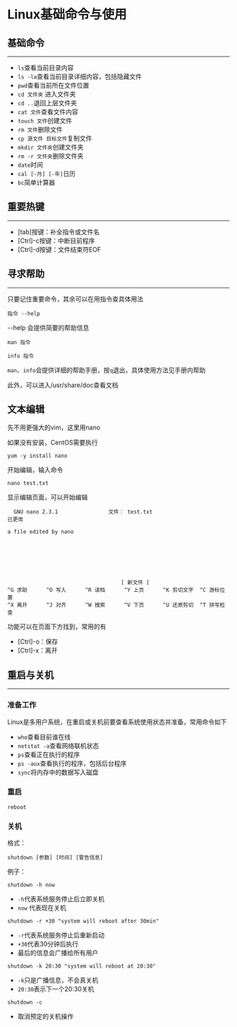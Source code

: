 # Linux基础命令与使用

## 基础命令

------

- `ls`查看当前目录内容
- `ls -la`查看当前目录详细内容，包括隐藏文件
- `pwd`查看当前所在文件位置
- `cd 文件夹` 进入文件夹
- `cd ..`退回上层文件夹
- `cat 文件`查看文件内容
- `touch 文件`创建文件
- `rm 文件`删除文件
- `cp 源文件 目标文件`复制文件
- `mkdir 文件夹`创建文件夹
- `rm -r 文件夹`删除文件夹
- `date`时间
- `cal [-月] [-年]`日历
- `bc`简单计算器

## 重要热键

------

- [tab]按键：补全指令或文件名
- [Ctrl]-c按键：中断目前程序
- [Ctrl]-d按键：文件结束符EOF

## 寻求帮助

------

只要记住重要命令，其余可以在用指令查具体用法

```shell
指令 --help
```

--help 会提供简要的帮助信息

```shell
man 指令
```

```
info 指令
```

`man`、`info`会提供详细的帮助手册，按`q`退出，具体使用方法见手册内帮助

此外，可以进入/usr/share/doc查看文档

## 文本编辑

先不用更强大的vim，这里用nano

如果没有安装，CentOS需要执行

```shell
yum -y install nano
```

开始编辑，输入命令

```shell
nano test.txt
```

显示编辑页面，可以开始编辑

```
  GNU nano 2.3.1                文件： test.txt                            已更改  

a file edited by nano







                                    [ 新文件 ]
^G 求助      ^O 写入	  ^R 读档      ^Y 上页      ^K 剪切文字  ^C 游标位置
^X 离开      ^J 对齐	  ^W 搜索      ^V 下页      ^U 还原剪切  ^T 拼写检查
```

功能可以在页面下方找到，常用的有

- [Ctrl]-o：保存
- [Ctrl]-x：离开

## 重启与关机

------

### 准备工作

Linux是多用户系统，在重启或关机前要查看系统使用状态并准备，常用命令如下

- `who`查看目前谁在线
- `netstat -a`查看网络联机状态
- `ps`查看正在执行的程序
- `ps -aux`查看执行的程序，包括后台程序
- `sync`将内存中的数据写入磁盘

### 重启

```shell
reboot
```

### 关机

格式：

```shell
shutdown [参数] [时间] [警告信息]
```

例子：

```shell
shutdown -h now 
```

- `-h`代表系统服务停止后立即关机
- `now` 代表现在关机

```shell
shutdown -r +30 "system will reboot after 30min"
```

- `-r`代表系统服务停止后重新启动
- `+30`代表30分钟后执行
- 最后的信息会广播给所有用户

```shell
shutdown -k 20:30 "system will reboot at 20:30"  
```

- `-k`只是广播信息，不会真关机
- `20:30`表示下一个20:30关机

```shell
shutdown -c
```

- 取消预定的关机操作